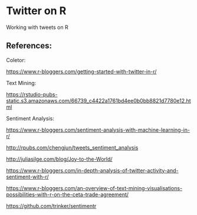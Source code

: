 # Twitter on R

Working with tweets on R

## References:

Coletor:

https://www.r-bloggers.com/getting-started-with-twitter-in-r/

Text Mining:

https://rstudio-pubs-static.s3.amazonaws.com/66739_c4422a1761bd4ee0b0bb8821d7780e12.html

Sentiment Analysis:

https://www.r-bloggers.com/sentiment-analysis-with-machine-learning-in-r/

http://rpubs.com/chengjun/tweets_sentiment_analysis

http://juliasilge.com/blog/Joy-to-the-World/

https://www.r-bloggers.com/in-depth-analysis-of-twitter-activity-and-sentiment-with-r/

https://www.r-bloggers.com/an-overview-of-text-mining-visualisations-possibilities-with-r-on-the-ceta-trade-agreement/

https://github.com/trinker/sentimentr